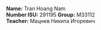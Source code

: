 **Name:** Tran Hoang Nam  
**Number ISU:** 291195
**Group:** M33112  
**Teacher:** Мацнев Никита Игоревич
